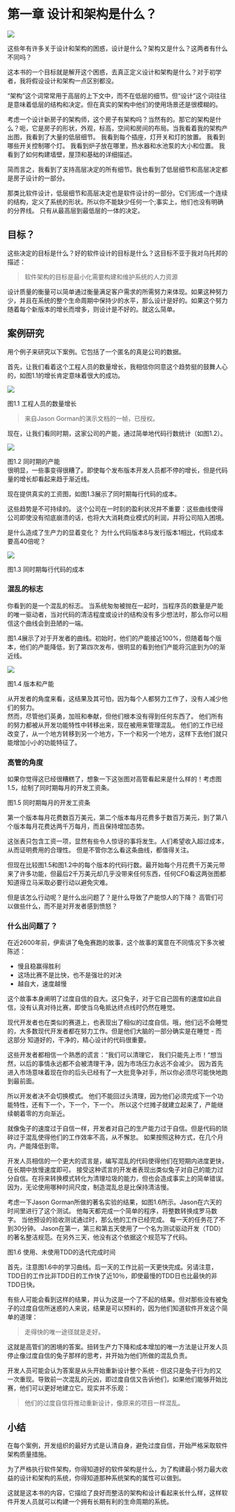 # 第一章 设计和架构是什么？

![](/assets/1/c1.png)

这些年有许多关于设计和架构的困惑，设计是什么？架构又是什么？这两者有什么不同吗？

这本书的一个目标就是解开这个困惑，去真正定义设计和架构是什么？对于初学者，我将假设设计和架构一点区别都没。

“架构”这个词常常用于高层的上下文中，而不在低层的细节。但“设计”这个词往往是意味着低层的结构和决定。但在真实的架构中他们的使用场景还是很模糊的。

考虑一个设计新房子的架构师，这个房子有架构吗？当然有的。那它的架构是什么？呃，它是房子的形状，外观，标高，空间和房间的布局。当我看着我的架构产出图，我看到了大量的低层细节。 我看到每个插座，灯开关和灯的放置。 我看到哪些开关控制哪个灯。 我看到炉子放在哪里，热水器和水池泵的大小和位置。 我看到了如何构建墙壁，屋顶和基础的详细描述。

简而言之，我看到了支持高层决定的所有细节。我也看到了低层细节和高层决定都是房子设计的一部分。

那类比软件设计，低层细节和高层决定也是软件设计的一部分。它们形成一个连续的结构，定义了系统的形状。所以你不能缺少任何一个;事实上，他们也没有明确的分界线。 只有从最高层到最低层的一体的决定。

## 目标？

这些决定的目标是什么？好的软件设计的目标是什么？这目标不亚于我对乌托邦的描述：

> 软件架构的目标是最小化需要构建和维护系统的人力资源

设计质量的衡量可以简单通过衡量满足客户需求的所需努力来体现。如果这种努力少，并且在系统的整个生命周期中保持少的水平，那么设计是好的。如果这个努力随着每个新版本的增长而增多，则设计是不好的。就这么简单。

## 案例研究

用个例子来研究以下案例。它包括了一个匿名的真是公司的数据。

首先，让我们看着这个工程人员的数量增长，我相信你同意这个趋势挺的鼓舞人心的，如图1.1的增长肯定意味着很大的成功。

![](/assets/1/Figure_1.1_Growth_of_the_engineering_staff.png)

图1.1 工程人员的数量增长

> 来自Jason Gorman的演示文档的一帧，已授权。

现在，让我们看同时期，这家公司的产能，通过简单地代码行数统计（如图1.2）。

![](/assets/1/Figure_1.2_Productivity_over_the_same_period_of_time.png)

图1.2 同时期的产能  
很明显，一些事变得很糟了。即使每个发布版本开发人员都不停的增长，但是代码量的增长却看起来趋于渐近线。

现在提供真实的工资图，如图1.3展示了同时期每行代码的成本。

这些趋势是不可持续的。 这个公司在一时刻的盈利状况并不重要：这些曲线使得公司即使没有彻底崩溃的话，也将大大消耗商业模式的利润，并将公司陷入困境。

是什么造成了生产力的显着变化？ 为什么代码版本8与发行版本1相比，代码成本要高40倍呢？

![](/assets/1/Figure_1.3_Cost_per_line_of_code_over_time.png)

图1.3 同时期每行代码的成本

### 混乱的标志

你看到的是一个混乱的标志。 当系统匆匆被抛在一起时，当程序员的数量是产能的唯一驱动者，当对代码的清洁程度或设计的结构没有多少想法时，那么你可以相信这个曲线会到丑陋的一端。

图1.4展示了对于开发者的曲线。初始时，他们的产能接近100%，但随着每个版本，他们的产能降低，到了第四次发布，很明显的看到他们产能将沉底到为0的渐近线。

![](/assets/1/Figure_1.4_Productivity_by_release.png)

图1.4 版本和产能

从开发者的角度来看，这结果及其可怕，因为每个人都努力工作了，没有人减少他们的努力。  
然而，尽管他们英勇，加班和奉献，但他们根本没有得到任何东西了。 他们所有的努力都被从开发功能特性中转移出来，现在被用来管理混乱。 他们的工作已经改变了，从一个地方转移到另一个地方，下一个和另一个地方，这样下去他们就只能增加小小的功能特征了。

### 高管的角度

如果你觉得这已经很糟糕了，想象一下这张图对高管看起来是什么样的！考虑图1.5，绘制了同时期每月的开发工资条。

图1.5 同时期每月的开发工资条

第一个版本每月花费数百万美元，第二个版本每月花费多于数百万美元，到了第八个版本每月花费达两千万每月，而且保持增加态势。

这张表只包含工资一项，显然有些令人惊讶的事将发生。人们希望收入超过成本，从而证明费用的合理性。 但是不管你怎么看这条曲线，都值得关注。

但现在比较图1.5和图1.2中的每个版本的代码行数。最开始每个月花费千万美元带来了许多功能，但最后2千万美元却几乎没带来任何东西，任何CFO看这两张图都知道得立马采取必要行动以避免灾难。

但是该怎么行动呢？是什么出问题了？是什么导致了产能惊人的下降？ 高管们可以做些什么，而不是对开发者感到愤怒？

### 什么出问题了？

在近2600年前，伊索讲了龟兔赛跑的故事，这个故事的寓意在不同情况下多次被陈述：

* 慢且稳赢得胜利
* 这场比赛不是比快，也不是强壮的对决
* 越自大，速度越慢

这个故事本身阐明了过度自信的自大。这只兔子，对于它自己固有的速度如此自信，没有认真对待比赛，即使当乌龟抵达终点线时仍然在睡觉。

现代开发者也在类似的赛道上，也表现出了相似的过度自信。哦，他们远不会睡觉的，大多数现代开发者都在努力工作。但是他们大脑的一部分确实是在睡觉 - 而这部分 知道好的，干净的，精心设计的代码很重要。

这些开发者都相信一个熟悉的谎言：“我们可以清理它， 我们只能先上市！“想当然，以后的事情永远都不会被清理干净，因为市场压力永远不会减少。 因为首先进入市场意味着现在你的后头已经有了一大批竞争对手，所以你必须尽可能快地跑到最前面。

所以开发者决不会切换模式。 他们不能回过头清理，因为他们必须完成下一个功能特性，还有下一个，下一个，下一个。 所以这个烂摊子就建立起来了，产能继续朝着零的方向渐近。

就像兔子的速度过于自信一样，开发者对自己的生产能力过于自信。但是代码的琐碎过于混乱使得他们的工作效率不高，从不懈怠。 如果按照这种方式，在几个月内，产能降低到零。

开发人员相信的一个更大的谎言是，编写混乱的代码使得他们在短期内进度更快，在长期中放慢速度即可。 接受这种谎言的开发者表现出类似兔子对自己的能力过分自信。在将来转换模式转化为清理垃圾的能力，但也会造成事实上的简单错误。因为，无论使用哪种时间尺度，制造混乱总是比保持清洁慢。

考虑一下Jason Gorman所做的著名实验的结果，如图1.6所示。Jason在六天的时间里进行了这个测试。 他每天都完成一个简单的程序，将整数转换成罗马数字。 当他预设的验收测试通过时，那么他的工作已经完成。 每一天的任务花了不到30分钟。 Jason在第一，第三和第五天使用了一个名为测试驱动开发（TDD）的著名整洁规范。在另外三天，他没有这个依据这个规范写了代码。

图1.6 使用、未使用TDD的迭代完成时间

首先，注意图1.6中的学习曲线。后一天的工作比前一天更快完成。另请注意，TDD日的工作比非TDD日的工作快了近10％，即使最慢的TDD日也比最快的非TDD日快。

有些人可能会看到这样的结果，并认为这是一个了不起的结果。但对那些没有被兔子的过度自信所迷惑的人来说，结果是可以预料的，因为他们知道软件开发这个简单的道理：

> 走得快的唯一途径就是走好。

这就是高管们的困境的答案。扭转生产力下降和成本增加的唯一方法是让开发人员停止像过度自信的兔子那样的思考，并开始为他们所做的混乱负责。

开发人员可能会认为答案是从头开始重新设计整个系统 - 但这只是兔子行为的又一次重现。导致前一次混乱的元凶，即过度自信又告诉他们，如果他们能够开始比赛，他们可以更好地建立它。现实并不乐观：

> 他们的过度自信将推动重新设计，像原来的项目一样混乱。

## 小结

在每个案例，开发组织的最好方式是认清自身，避免过度自信，开始严格采取软件架构质量措施。

为了严格执行软件架构，你得知道好的软件架构是什么，为了构建最小努力最大收益的设计和架构的系统，你得知道那种系统架构的属性可以做到。

这就是这本书的内容，它描绘了良好而整洁的架构和设计看起来长什么样，这样软件开发人员就可以构建一个拥有长期有利的生命周期的系统。

